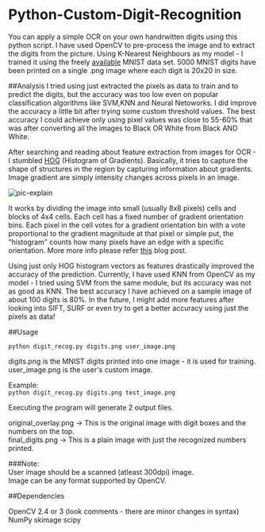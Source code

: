 # Python-Custom-Digit-Recognition

You can apply a simple OCR on your own handrwitten digits using this python script.
I have used OpenCV to pre-process the image and to extract the digits from the picture.
Using K-Nearest Neighbours as my model - I trained it using the freely [available](http://yann.lecun.com/exdb/mnist/) MNIST data set. 5000 MNIST digits have been printed on a single .png image where each digit is 20x20 in size.

##Analysis
I tried using just extracted the pixels as data to train and to predict the digits, but the accuracy was too low even on popular classification algorithms like SVM,KNN and Neural Netoworks.  I did improve the accuracy a little bit after trying some custom threshold values. The best accuracy I could achieve only using pixel values was close to 55-60% that was after converting all the images to Black OR White from Black AND White.    

After searching and reading about feature extraction from images for OCR - I stumbled [HOG](https://en.wikipedia.org/wiki/Histogram_of_oriented_gradients) (Histogram of Gradients).  Basically, it tries to capture the shape of structures in the region by capturing information about gradients. Image gradient are simply intensity changes across pixels in an image.  

![pic-explain](https://gilscvblog.files.wordpress.com/2013/08/figure5.jpg "pic")


It works by dividing the image into small (usually 8x8 pixels) cells and blocks of 4x4 cells. Each cell has a fixed number of gradient orientation bins. Each pixel in the cell votes for a gradient orientation bin with a vote proportional to the gradient magnitude at that pixel or simple put, the "histogram" counts how many pixels have an edge with a specific orientation.  More more info please refer [this](https://gilscvblog.wordpress.com/2013/08/18/a-short-introduction-to-descriptors/) blog post.

Using just only HOG histogram vectors as features drastically improved the accuracy of the prediction.  Currently, I have used KNN from OpenCV as my model - I tried using SVM from the same module, but its accuracy was not as good as KNN. The best accuracy I have achieved on a sample image of about 100 digits is 80%.  In the future, I might add more features after looking into SIFT, SURF or even try to get a better accuracy using just the pixels as data! 

##Usage

```python digit_recog.py digits.png user_image.png```

digits.png is the MNIST digits printed into one image - it is used for training.  
user_image.png is the user's custom image.  

Example:  
```python digit_recog.py digits.png test_image.png```  

Executing the program will generate 2 output files.  

original_overlay.png -> This is the original image with digit boxes and the numbers on the top.    
final_digits.png -> This is a plain image with just the recognized numbers printed.  

###Note:  
User image should be a scanned (atleast 300dpi) image.  
Image can be any format supported by OpenCV.

##Dependencies

OpenCV 2.4 or 3 (look comments - there are minor changes in syntax)
NumPy
skimage
scipy
